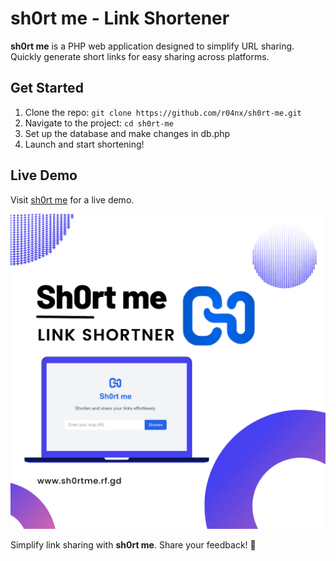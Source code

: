# sh0rt me - Link Shortener

**sh0rt me** is a PHP web application designed to simplify URL sharing. Quickly generate short links for easy sharing across platforms.

## Get Started
1. Clone the repo: `git clone https://github.com/r04nx/sh0rt-me.git`
2. Navigate to the project: `cd sh0rt-me`
3. Set up the database and make changes in db.php
4. Launch and start shortening!

## Live Demo
Visit [sh0rt me](https://sh0rt.rf.gd) for a live demo.

![sh0rt me - Link Shortener](https://raw.githubusercontent.com/r04nx/sh0rt-me/main/Assets/1-min.png)

Simplify link sharing with **sh0rt me**. Share your feedback! 🚀
